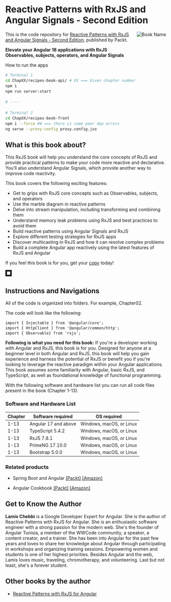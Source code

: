 # Reactive Patterns with RxJS and Angular Signals - Second Edition

<a href="https://www.packtpub.com/product/reactive-patterns-with-rxjs-and-angular-signals-second-edition/9781835087701"><img src="https://content.packt.com/_/image/original/B21180/cover_image_large.jpg" alt="Book Name" height="256px" align="right"></a>

This is the code repository for [Reactive Patterns with RxJS and Angular Signals - Second Edition](https://www.packtpub.com/product/reactive-patterns-with-rxjs-and-angular-signals-second-edition/9781835087701), published by Packt.

**Elevate your Angular 18 applications with RxJS Observables, subjects, operators, and Angular Signals**

How to run the apps

```bash
# Terminal 1
cd ChapXX/recipes-book-api/ # XX === Given chapter number
npm i
npm run server:start

# ----

# Terminal 2
cd ChapXX/recipes-book-front
npm i --force ## === there is some peer dep errors
ng serve --proxy-config proxy.config.jso
```

## What is this book about?
This RxJS book will help you understand the core concepts of RxJS and provide practical patterns to make your code more reactive and declarative. You’ll also understand Angular Signals, which provide another way to improve code reactivity.

This book covers the following exciting features:
* Get to grips with RxJS core concepts such as Observables, subjects, and operators
* Use the marble diagram in reactive patterns
* Delve into stream manipulation, including transforming and combining them
* Understand memory leak problems using RxJS and best practices to avoid them
* Build reactive patterns using Angular Signals and RxJS
* Explore different testing strategies for RxJS apps
* Discover multicasting in RxJS and how it can resolve complex problems
* Build a complete Angular app reactively using the latest features of RxJS and Angular

If you feel this book is for you, get your [copy](https://www.amazon.com/Reactive-Patterns-RxJS-Angular-Signals/dp/1835087701) today!

<a href="https://www.packtpub.com/?utm_source=github&utm_medium=banner&utm_campaign=GitHubBanner"><img src="https://raw.githubusercontent.com/PacktPublishing/GitHub/master/GitHub.png" 
alt="https://www.packtpub.com/" border="5" /></a>


## Instructions and Navigations
All of the code is organized into folders. For example, Chapter02.

The code will look like the following:
```
import { Injectable } from '@angular/core';
import { HttpClient } from '@angular/common/http';
import { Observable} from 'rxjs';
```

**Following is what you need for this book:**
If you're a developer working with Angular and RxJS, this book is for you. Designed for anyone at a beginner level in both Angular and RxJS, this book will help you gain experience and harness the potential of RxJS or benefit you if you’re looking to leverage the reactive paradigm within your Angular applications. This book assumes some familiarity with Angular, basic RxJS, and TypeScript, as well as foundational knowledge of functional programming.

With the following software and hardware list you can run all code files present in the book (Chapter 1-13).

### Software and Hardware List

| Chapter  | Software required                   | OS required                        |
| -------- | ------------------------------------| -----------------------------------|
| 1-13        | Angular 17 and above                     | Windows, macOS, or Linux |
| 1-13        | TypeScript 5.4.2           | Windows, macOS, or Linux |
| 1-13        | RxJS 7.8.1            | Windows, macOS, or Linux |
| 1-13        | PrimeNG 17.10.0            | Windows, macOS, or Linux |
| 1-13        | Bootstrap 5.0.0            | Windows, macOS, or Linux |

### Related products
* Spring Boot and Angular [[Packt]](https://www.packtpub.com/product/spring-boot-and-angular/9781803243214) [[Amazon]](https://www.amazon.com/Full-Stack-Development-Spring-Boot-Angular/dp/180324321X)

* Angular Cookbook [[Packt]](https://www.packtpub.com/product/angular-cookbook/9781838989439) [[Amazon]](https://www.amazon.com/Angular-Cookbook-actionable-recipes-developer/dp/1838989439)

## Get to Know the Author
**Lamis Chebbi** is a Google Developer Expert for Angular. She is the author of Reactive Patterns with RxJS for Angular. She is an enthusiastic software engineer with a strong passion for the modern web. She's the founder of Angular Tunisia, a member of the WWCode community, a speaker, a content creator, and a trainer. She has been into Angular for the past few years and loves to share her knowledge about Angular through participating in workshops and organizing training sessions. Empowering women and students is one of her highest priorities. Besides Angular and the web, Lamis loves music, traveling, chromotherapy, and volunteering. Last but not least, she's a forever student.

## Other books by the author
* [Reactive Patterns with RxJS for Angular](https://www.packtpub.com/product/reactive-patterns-with-rxjs-for-angular/9781801811514)
